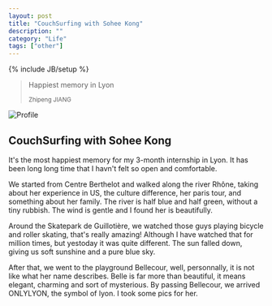 ```yaml
---
layout: post
title: "CouchSurfing with Sohee Kong"
description: ""
category: "Life"
tags: ["other"]
---
```


{% include JB/setup %}

<blockquote>
	<p>Happiest memory in Lyon</p>
	<small>Zhipeng JIANG</small>
</blockquote>

![Profile](http://media-cache-ak2.pinimg.com/736x/b3/d5/8c/b3d58c890dcc38df64bb7c45f576899e.jpg)

## CouchSurfing with Sohee Kong

It's the most happiest memory for my 3-month internship in Lyon. It has been long long time that I havn't  felt so open and comfortable.

We started from Centre Berthelot and walked along the river Rhône, taking about her experience in US, the culture difference, her paris tour, and something about her family. The river is half blue and half green, without a tiny rubbish. The wind is gentle and I found her is beautifully.

Around the Skatepark de Guillotière, we watched those guys playing bicycle and roller skating, that's really amazing! Although I have watched that for million times, but yestoday it was quite different. The sun falled down, giving us soft sunshine and a pure blue sky.

After that, we went to the playground Bellecour, well, personnally, it is not like what her name describes. Belle is far more than beautiful, it means elegant, charming and sort of mysterious. By passing Bellecour, we arrived ONLYLYON, the symbol of lyon. I took some pics for her.

